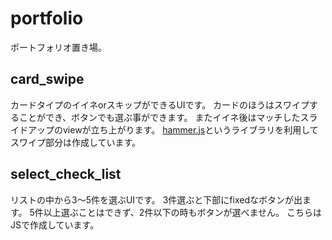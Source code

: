 # portfolio
ポートフォリオ置き場。

## card_swipe
カードタイプのイイネorスキップができるUIです。
カードのほうはスワイプすることができ、ボタンでも選ぶ事ができます。
またイイネ後はマッチしたスライドアップのviewが立ち上がります。
[hammer.js](https://hammerjs.github.io/)というライブラリを利用してスワイプ部分は作成しています。

## select_check_list
リストの中から3〜5件を選ぶUIです。
3件選ぶと下部にfixedなボタンが出ます。
5件以上選ぶことはできず、2件以下の時もボタンが選べません。
こちらはJSで作成しています。
